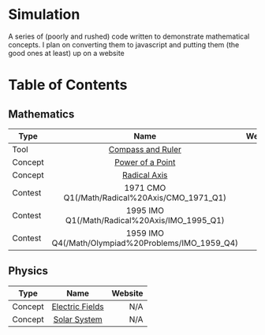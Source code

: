 # Simulation

A series of (poorly and rushed) code written to demonstrate mathematical concepts. I plan on converting them to javascript and putting them (the good ones at least) up on a website

# Table of Contents

## Mathematics

| Type          | Name                                                      | Website  |
| ------------- |:-------------------------------------------------------:  | --------:|
| Tool          | [Compass and Ruler](/Math/Compass)                        |   N/A    |
| Concept       | [Power of a Point](/Math/Radical%20Axis/Power_of_a_Point) |   N/A    |
| Concept       | [Radical Axis](/Math/Radical%20Axis/Radical_Axis)         |   N/A    |
| Contest       | 1971 CMO Q1(/Math/Radical%20Axis/CMO_1971_Q1)             |   N/A    |
| Contest       | 1995 IMO Q1(/Math/Radical%20Axis/IMO_1995_Q1)             |   N/A    |
| Contest       | 1959 IMO Q4(/Math/Olympiad%20Problems/IMO_1959_Q4)        |   N/A    |

## Physics
| Type          | Name                                                      | Website  |
| ------------- |:-------------------------------------------------------:  | --------:|
| Concept       | [Electric Fields](/Physics/ElectricField)                 |   N/A    |
| Concept       | [Solar System](/Physics/SolarSystem)                      |   N/A    |

